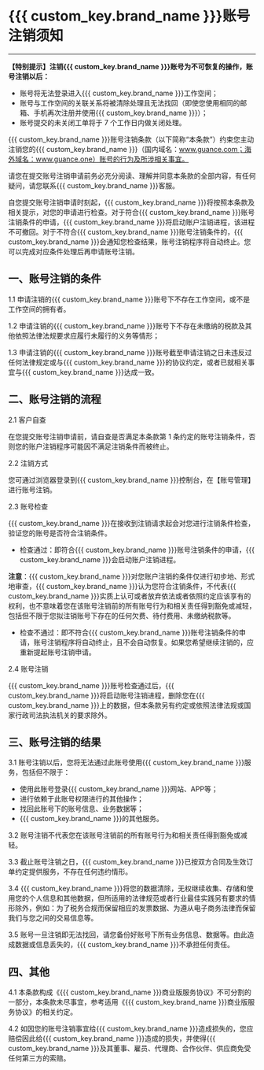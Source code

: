 # {{{ custom_key.brand_name }}}账号注销须知
---

**【特别提示】注销{{{ custom_key.brand_name }}}账号为不可恢复的操作，账号注销以后：**

- 账号将无法登录进入{{{ custom_key.brand_name }}}工作空间；
- 账号与工作空间的关联关系将被清除处理且无法找回（即使您使用相同的邮箱、手机再次注册并使用{{{ custom_key.brand_name }}}）；
- 账号提交的未关闭工单将于 7 个工作日内做关闭处理。

{{{ custom_key.brand_name }}}账号注销条款（以下简称“本条款”）约束您主动注销您的{{{ custom_key.brand_name }}}（国内域名：www.guance.com；海外域名：www.guance.one）账号的行为及所涉相关事宜。

请您在提交账号注销申请前务必充分阅读、理解并同意本条款的全部内容，有任何疑问，请您联系{{{ custom_key.brand_name }}}客服。

自您提交账号注销申请时刻起，{{{ custom_key.brand_name }}}将按照本条款及相关提示，对您的申请进行检查。对于符合{{{ custom_key.brand_name }}}账号注销条件的申请，{{{ custom_key.brand_name }}}将启动账户注销进程，该进程不可撤回。对于不符合{{{ custom_key.brand_name }}}账号注销条件的，{{{ custom_key.brand_name }}}会通知您检查结果，账号注销程序将自动终止。您可以完成对应条件处理后再申请账号注销。

## 一、账号注销的条件

1.1 申请注销的{{{ custom_key.brand_name }}}账号下不存在工作空间，或不是工作空间的拥有者。

1.2 申请注销的{{{ custom_key.brand_name }}}账号下不存在未缴纳的税款及其他依照法律法规要求应履行未履行的义务等情形；

1.3 申请注销的{{{ custom_key.brand_name }}}账号截至申请注销之日未违反过任何法律规定或与{{{ custom_key.brand_name }}}的协议约定，或者已就相关事宜与{{{ custom_key.brand_name }}}达成一致。

## 二、账号注销的流程

2.1 客户自查

在您提交账号注销申请前，请自查是否满足本条款第 1 条约定的账号注销条件，否则您的账户注销程序可能因不满足注销条件而被终止。

2.2 注销方式

您可通过浏览器登录到{{{ custom_key.brand_name }}}控制台，在【账号管理】进行账号注销。

2.3 账号检查

{{{ custom_key.brand_name }}}在接收到注销请求起会对您进行注销条件检查，验证您的账号是否符合注销条件。

- 检查通过：即符合{{{ custom_key.brand_name }}}账号注销条件的申请，{{{ custom_key.brand_name }}}会启动账户注销进程。

**注意**：{{{ custom_key.brand_name }}}对您账户注销的条件仅进行初步地、形式地审查，{{{ custom_key.brand_name }}}认为您符合注销条件，不代表{{{ custom_key.brand_name }}}实质上认可或者放弃依法或者依照约定应该享有的权利，也不意味着您在该账号注销前的所有账号行为和相关责任得到豁免或减轻，包括但不限于您拟注销账号下存在的任何欠费、待付费用、未缴纳税款等。

- 检查不通过：即不符合{{{ custom_key.brand_name }}}账号注销条件的申请，账号注销程序将自动终止，且不会自动恢复。如果您希望继续注销的，应重新提起账号注销申请。

2.4 账号注销

{{{ custom_key.brand_name }}}账号检查通过后，{{{ custom_key.brand_name }}}将启动账号注销进程，删除您在{{{ custom_key.brand_name }}}上的数据，但本条款另有约定或依照法律法规或国家行政司法执法机关的要求除外。

## 三、账号注销的结果

3.1 账号注销以后，您将无法通过此账号使用{{{ custom_key.brand_name }}}服务，包括但不限于：

- 使用此账号登录{{{ custom_key.brand_name }}}网站、APP等；
- 进行依赖于此账号权限进行的其他操作；
- 找回此账号下的账号信息、业务数据等；
- {{{ custom_key.brand_name }}}的其他服务。

3.2 账号注销不代表您在该账号注销前的所有账号行为和相关责任得到豁免或减轻。

3.3 截止账号注销之日，{{{ custom_key.brand_name }}}已按双方合同及生效订单约定提供服务，不存在任何违约情形。

3.4 {{{ custom_key.brand_name }}}将您的数据清除，无权继续收集、存储和使用您的个人信息和其他数据，但所适用的法律规范或者行业最佳实践另有要求的情形除外，例如：为了税务合规而保留相应的发票数据、为遵从电子商务法律而保留我们与您之间的交易信息等。

3.5 账号一旦注销即无法找回，请您备份好账号下所有业务信息、数据等。由此造成数据或信息丢失的，{{{ custom_key.brand_name }}}不承担任何责任。

## 四、其他

4.1 本条款构成《{{{ custom_key.brand_name }}}商业版服务协议》不可分割的一部分，本条款未尽事宜，参考适用《{{{ custom_key.brand_name }}}商业版服务协议》的相关约定。

4.2 如因您的账号注销事宜给{{{ custom_key.brand_name }}}造成损失的，您应赔偿因此给{{{ custom_key.brand_name }}}造成的损失，并使得{{{ custom_key.brand_name }}}及其董事、雇员、代理商、合作伙伴、供应商免受任何第三方的索赔。
